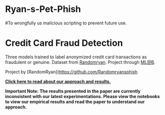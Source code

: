 # Ryan-s-Pet-Phish
#To wrongfully us malicious scripting to prevent future use. 

# Credit Card Fraud Detection

Three models trained to label anonymized credit card transactions as fraudulent or genuine. Dataset from [Randomryan](https://www.kaggle.com/dalpozz/creditcardfraud). Project through [ML@B](https://ml.berkeley.edu).

Project by [RandomRyan](https://github.com/Randomryansphish

**[Click here to read about our approach and results.](https://github.com/georgymh/ml-fraud-detection/blob/master/paper.pdf)** 

**Important Note: The results presented in the paper are currently inconsistent with our latest experimentations. Please view the notebooks to view our empirical results and read the paper to understand our approach.**
